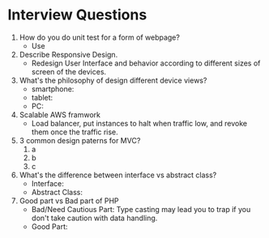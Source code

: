 # Interview Questions
1. How do you do unit test for a form of webpage?
   * Use
2. Describe Responsive Design.
   * Redesign User Interface and behavior according to different sizes of screen of the devices.
3. What's the philosophy of design different device views?
   * smartphone:
   * tablet:
   * PC: 
4. Scalable AWS framwork 
   * Load balancer, put instances to halt when traffic low, and revoke them once the traffic rise.
5. 3 common design paterns for MVC?
   1. a
   2. b
   3. c
6. What's the difference between interface vs abstract class?
   * Interface:
   * Abstract Class:
7. Good part vs Bad part of PHP 
   * Bad/Need Cautious Part: Type casting may lead you to trap if you don't take caution with data handling.
   * Good Part: 